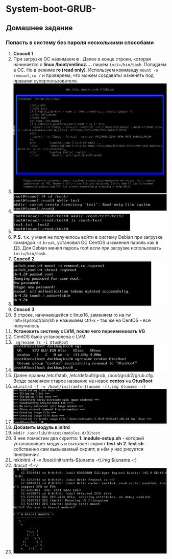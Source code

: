 # System-boot-GRUB-
## Домашнее задание
### Попасть в систему без пароля несколькими способами
1.  **Способ 1**
2.  При загрузке ОС нажимаем  **e** .  Далее в конце строки, которая начинается с **linux /boot/vmlinuz....** пишем  ``` init=/bin/bash ```. Попадаем в ОС. Но в режиме **ro (read only)**. Используем комманду ``` mount -o remount,rw / ```  и проверяем, что можем создавать/ изменять под правами суперпользователя.
3.  ![alt text](./Pictures/1.png)
4.  ![alt text](./Pictures/2.png)
5.  ![alt text](./Pictures/3.png)
6.  **P.S.** т.к. у меня не получилось войти в систему Debian при загрузке командой ``` rd.break ```, установил ОС CentOS и изменил пароль как в ДЗ. Для Debian менял пароль root если при загрузке использовать ``` init=/bin/bash ```.
7.  **Способ 2**
8.   ![alt text](./Pictures/5.png)
9.   **Способ 3**
10.   В строке, начинающейся с linux16, заменяем ro на rw init=/sysroot/bin/sh и нажимаем сtrl-x - так же на CentOS - все получилось
11.   **Установить систему с LVM, после чего переименовать VG**
12.   CentOS была установлена с LVM
13.   ```  vgrename ls -l OtusRoot ```
14.    ![alt text](./Pictures/7.png)
15. Далее правим /etc/fstab, /etc/default/grub, /boot/grub2/grub.cfg. Везде заменяем старое название на новое **centos** на **OtusRoot**
16.  ``` mkinitrd -f -v /boot/initramfs-$(uname -r).img $(uname -r) ```
17.   ![alt text](./Pictures/8.png)
18.   **Добавить модуль в initrd**
19.   ``` mkdir /usr/lib/dracut/modules.d/01test ```
20.   В нее поместим два скрипта: **1. module-setup.sh** - который устанавливает модуль и вызывает скрипт **test.sh**   **2. test.sh** - собственно сам вызываемый скрипт, в нём у нас рисуется пингвинчик
21.   mkinitrd -f -v /boot/initramfs-$(uname -r).img $(uname -r)
22.   dracut -f -v
23.   ![alt text](./Pictures/10.png)



